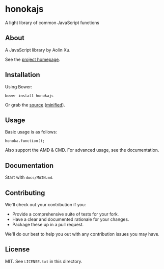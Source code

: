 # honokajs

A light library of common JavaScript functions 

## About

A JavaScript library by Aolin Xu.

See the [project homepage](http://nitta-honoka.github.io/honokajs).

## Installation

Using Bower:

    bower install honokajs

Or grab the [source](https://github.com/nitta-honoka/honokajs/dist/honokajs.js) ([minified](https://github.com/nitta-honoka/honokajs/dist/honokajs.min.js)).

## Usage

Basic usage is as follows:

    honoka.function();

Also support the AMD & CMD. For advanced usage, see the documentation.

## Documentation

Start with `docs/MAIN.md`.

## Contributing

We'll check out your contribution if you:

* Provide a comprehensive suite of tests for your fork.
* Have a clear and documented rationale for your changes.
* Package these up in a pull request.

We'll do our best to help you out with any contribution issues you may have.

## License

MIT. See `LICENSE.txt` in this directory.
